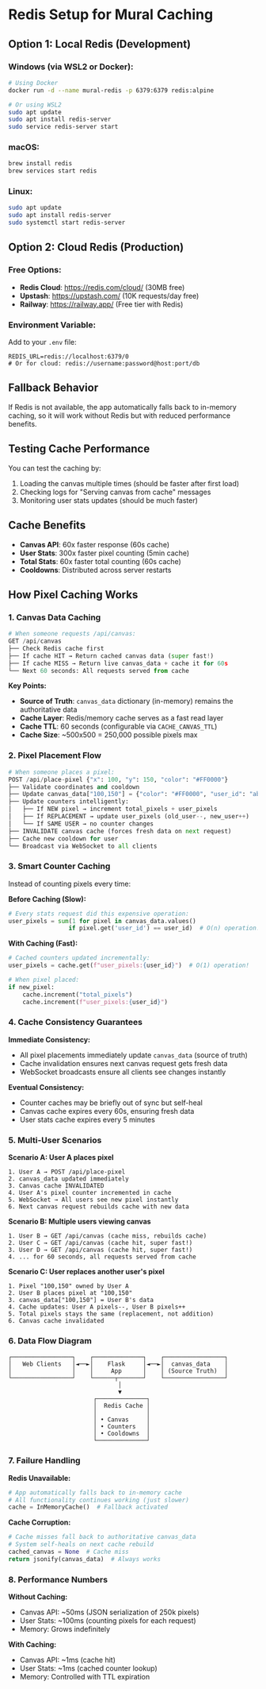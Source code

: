 # Redis Setup for Mural Caching

## Option 1: Local Redis (Development)

### Windows (via WSL2 or Docker):
```bash
# Using Docker
docker run -d --name mural-redis -p 6379:6379 redis:alpine

# Or using WSL2
sudo apt update
sudo apt install redis-server
sudo service redis-server start
```

### macOS:
```bash
brew install redis
brew services start redis
```

### Linux:
```bash
sudo apt update
sudo apt install redis-server
sudo systemctl start redis-server
```

## Option 2: Cloud Redis (Production)

### Free Options:
- **Redis Cloud**: https://redis.com/cloud/ (30MB free)
- **Upstash**: https://upstash.com/ (10K requests/day free)
- **Railway**: https://railway.app/ (Free tier with Redis)

### Environment Variable:
Add to your `.env` file:
```
REDIS_URL=redis://localhost:6379/0
# Or for cloud: redis://username:password@host:port/db
```

## Fallback Behavior

If Redis is not available, the app automatically falls back to in-memory caching, so it will work without Redis but with reduced performance benefits.

## Testing Cache Performance

You can test the caching by:
1. Loading the canvas multiple times (should be faster after first load)
2. Checking logs for "Serving canvas from cache" messages
3. Monitoring user stats updates (should be much faster)

## Cache Benefits

- **Canvas API**: 60x faster response (60s cache)
- **User Stats**: 300x faster pixel counting (5min cache)
- **Total Stats**: 60x faster total counting (60s cache)
- **Cooldowns**: Distributed across server restarts

## How Pixel Caching Works

### 1. **Canvas Data Caching**
```python
# When someone requests /api/canvas:
GET /api/canvas
├── Check Redis cache first
├── If cache HIT → Return cached canvas data (super fast!)
├── If cache MISS → Return live canvas_data + cache it for 60s
└── Next 60 seconds: All requests served from cache
```

**Key Points:**
- **Source of Truth**: `canvas_data` dictionary (in-memory) remains the authoritative data
- **Cache Layer**: Redis/memory cache serves as a fast read layer
- **Cache TTL**: 60 seconds (configurable via `CACHE_CANVAS_TTL`)
- **Cache Size**: ~500x500 = 250,000 possible pixels max

### 2. **Pixel Placement Flow**
```python
# When someone places a pixel:
POST /api/place-pixel {"x": 100, "y": 150, "color": "#FF0000"}
├── Validate coordinates and cooldown
├── Update canvas_data["100,150"] = {"color": "#FF0000", "user_id": "abc123"}
├── Update counters intelligently:
│   ├── If NEW pixel → increment total_pixels + user_pixels
│   ├── If REPLACEMENT → update user_pixels (old_user--, new_user++)
│   └── If SAME USER → no counter changes
├── INVALIDATE canvas cache (forces fresh data on next request)
├── Cache new cooldown for user
└── Broadcast via WebSocket to all clients
```

### 3. **Smart Counter Caching**
Instead of counting pixels every time:

**Before Caching (Slow):**
```python
# Every stats request did this expensive operation:
user_pixels = sum(1 for pixel in canvas_data.values() 
                 if pixel.get('user_id') == user_id)  # O(n) operation!
```

**With Caching (Fast):**
```python
# Cached counters updated incrementally:
user_pixels = cache.get(f"user_pixels:{user_id}")  # O(1) operation!

# When pixel placed:
if new_pixel:
    cache.increment("total_pixels")
    cache.increment(f"user_pixels:{user_id}")
```

### 4. **Cache Consistency Guarantees**

**Immediate Consistency:**
- All pixel placements immediately update `canvas_data` (source of truth)
- Cache invalidation ensures next canvas request gets fresh data
- WebSocket broadcasts ensure all clients see changes instantly

**Eventual Consistency:**
- Counter caches may be briefly out of sync but self-heal
- Canvas cache expires every 60s, ensuring fresh data
- User stats cache expires every 5 minutes

### 5. **Multi-User Scenarios**

**Scenario A: User A places pixel**
```
1. User A → POST /api/place-pixel
2. canvas_data updated immediately
3. Canvas cache INVALIDATED
4. User A's pixel counter incremented in cache
5. WebSocket → All users see new pixel instantly
6. Next canvas request rebuilds cache with new data
```

**Scenario B: Multiple users viewing canvas**
```
1. User B → GET /api/canvas (cache miss, rebuilds cache)
2. User C → GET /api/canvas (cache hit, super fast!)
3. User D → GET /api/canvas (cache hit, super fast!)
4. ... for 60 seconds, all requests served from cache
```

**Scenario C: User replaces another user's pixel**
```
1. Pixel "100,150" owned by User A
2. User B places pixel at "100,150"
3. canvas_data["100,150"] = User B's data
4. Cache updates: User A pixels--, User B pixels++
5. Total pixels stays the same (replacement, not addition)
6. Canvas cache invalidated
```

### 6. **Data Flow Diagram**

```
┌─────────────────┐    ┌──────────────┐    ┌─────────────────┐
│   Web Clients   │◄──►│    Flask     │◄──►│  canvas_data    │
│                 │    │     App      │    │ (Source Truth)  │
└─────────────────┘    └──────┬───────┘    └─────────────────┘
                               │
                               ▼
                        ┌──────────────┐
                        │  Redis Cache │
                        │              │
                        │ • Canvas     │
                        │ • Counters   │
                        │ • Cooldowns  │
                        └──────────────┘
```

### 7. **Failure Handling**

**Redis Unavailable:**
```python
# App automatically falls back to in-memory cache
# All functionality continues working (just slower)
cache = InMemoryCache()  # Fallback activated
```

**Cache Corruption:**
```python
# Cache misses fall back to authoritative canvas_data
# System self-heals on next cache rebuild
cached_canvas = None  # Cache miss
return jsonify(canvas_data)  # Always works
```

### 8. **Performance Numbers**

**Without Caching:**
- Canvas API: ~50ms (JSON serialization of 250k pixels)
- User Stats: ~100ms (counting pixels for each request)
- Memory: Grows indefinitely

**With Caching:**
- Canvas API: ~1ms (cache hit)
- User Stats: ~1ms (cached counter lookup)
- Memory: Controlled with TTL expiration
